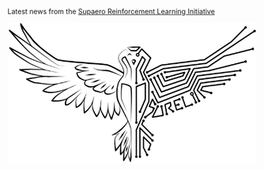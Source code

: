 Latest news from the [Supaero Reinforcement Learning Initiative](https://sureli.isae-supaero.fr)

![SuReLI-logo](assets/LogoSureli-black.png)
